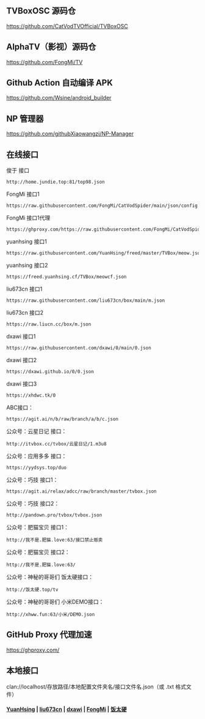 ## TVBoxOSC 源码仓

https://github.com/CatVodTVOfficial/TVBoxOSC

##  AlphaTV（影视）源码仓

https://github.com/FongMi/TV

## Github Action 自动编译 APK

https://github.com/Wsine/android_builder

## NP 管理器

https://github.com/githubXiaowangzi/NP-Manager

## 在线接口

俊于 接口

    http://home.jundie.top:81/top98.json

FongMi 接口1

    https://raw.githubusercontent.com/FongMi/CatVodSpider/main/json/config.json

FongMi 接口1代理

    https://ghproxy.com/https://raw.githubusercontent.com/FongMi/CatVodSpider/main/json/config.json

yuanhsing 接口1

    https://raw.githubusercontent.com/YuanHsing/freed/master/TVBox/meow.json

yuanhsing 接口2

    https://freed.yuanhsing.cf/TVBox/meowcf.json

liu673cn 接口1

    https://raw.githubusercontent.com/liu673cn/box/main/m.json  

liu673cn 接口2

    https://raw.liucn.cc/box/m.json

dxawi 接口1

    https://raw.githubusercontent.com/dxawi/0/main/0.json  

dxawi 接口2

    https://dxawi.github.io/0/0.json  

dxawi 接口3

    https://xhdwc.tk/0

ABC接口：

    https://agit.ai/n/b/raw/branch/a/b/c.json

公众号：云星日记 接口：

    http://itvbox.cc/tvbox/云星日记/1.m3u8

公众号：应用多多 接口：

    https://yydsys.top/duo

公众号：巧技 接口1：

    https://agit.ai/relax/adcc/raw/branch/master/tvbox.json

公众号：巧技 接口2：

    http://pandown.pro/tvbox/tvbox.json

公众号：肥猫宝贝 接口1：

    http://我不是.肥猫.love:63/接口禁止贩卖

公众号：肥猫宝贝 接口2：

    http://我不是.肥猫.love:63/

公众号：神秘的哥哥们 饭太硬接口：

    http://饭太硬.top/tv
  
公众号：神秘的哥哥们 小米DEMO接口：

    http://xhww.fun:63/小米/DEMO.json

## GitHub Proxy 代理加速

https://ghproxy.com/

## 本地接口

clan://localhost/存放路径/本地配置文件夹名/接口文件名.json（或 .txt 格式文件）

#### [YuanHsing](https://github.com/YuanHsing/freed) | [liu673cn](https://github.com/liu673cn/box) | [dxawi](https://github.com/dxawi/0) | [FongMi](https://github.com/FongMi/CatVodSpider) | [饭太硬](http://饭太硬.top/tv)
